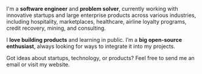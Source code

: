 I'm a **software engineer** and **problem solver**, currently working with innovative startups and large enterprise products across various industries, including hospitality, marketplaces, healthcare, airline loyalty programs, credit recovery, mining, and consulting.

I **love building products** and learning in public. I’m a **big open-source enthusiast**, always looking for ways to integrate it into my projects.

Got ideas about startups, technology, or products? Feel free to send me an email or visit my website.
